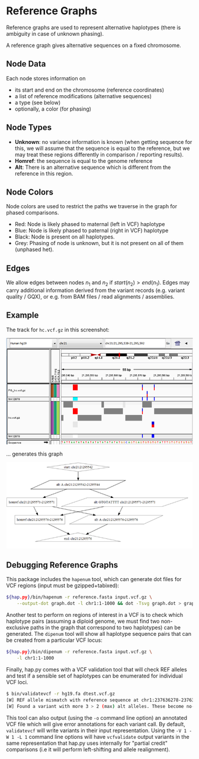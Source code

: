 Reference Graphs
================

Reference graphs are used to represent alternative haplotypes (there is
ambiguity in case of unknown phasing).

A reference graph gives alternative sequences on a fixed chromosome.

Node Data
---------

Each node stores information on

* its start and end on the chromosome (reference coordinates)
* a list of reference modifications (alternative sequences)
* a type (see below)
* optionally, a color (for phasing)

Node Types
----------

*  **Unknown**: no variance information is known (when getting sequence for
   this, we will assume that the sequence is equal to the reference, but we may
   treat these regions differently in comparison / reporting results).
*  **Homref**: the sequence is equal to the genome reference
*  **Alt**: There is an alternative sequence which is different from the
   reference in this region.

Node Colors
-----------

Node colors are used to restrict the paths we traverse in the graph for phased
comparisons.

*  Red: Node is likely phased to maternal (left in VCF) haplotype
*  Blue: Node is likely phased to paternal (right in VCF) haplotype
*  Black: Node is present on all haplotypes.
*  Grey: Phasing of node is unknown, but it is not present on all of them
   (unphased het).

Edges
-----

We allow edges between nodes $n_1$ and $n_2$ if $start(n_2) > end(n_1)$. Edges
may carry additional information derived from the variant records (e.g. variant
quality / GQX), or e.g. from BAM files / read alignments / assemblies.

Example
-------

The track for `hc.vcf.gz` in this screenshot:

![](refgraph_igv.png)

... generates this graph

![](refgraph.png)

Debugging Reference Graphs
--------------------------

This package includes the `hapenum` tool, which can generate dot files for
VCF regions (input must be gzipped+tabixed):

```bash
${hap.py}/bin/hapenum -r reference.fasta input.vcf.gz \
    --output-dot graph.dot -l chr1:1-1000 && dot -Tsvg graph.dot > graph.svg
```

Another test to perform on regions of interest in a VCF is to check which haplotype
pairs (assuming a diploid genome, we must find two non-exclusive paths in the graph
that correspond to two haplotypes) can be generated. The `dipenum` tool will show
all haplotype sequence pairs that can be created from a particular VCF locus:

```bash
${hap.py}/bin/dipenum -r reference.fasta input.vcf.gz \
    -l chr1:1-1000
```

Finally, hap.py comes with a VCF validation tool that will check REF alleles and
test if a sensible set of haplotypes can be enumerated for individual VCF loci.

```bash
$ bin/validatevcf -r hg19.fa dtest.vcf.gz
[W] REF allele mismatch with reference sequence at chr1:237636278-237636309 VCF: TTTTTTCCACCTTGCTTTTACTTTTTTTTTTA REF: TTTTTCCACCTTGCTTTTACTTTTTTTTTTAA
[W] Found a variant with more 3 > 2 (max) alt alleles. These become no-calls.
```

This tool can also output (using the `-o` command line option) an annotated VCF
file which will give error annotations for each variant call. By default, `validatevcf`
will write variants in their input representation. Using the `-V 1 -W 1 -L 1` command
line options will have `vcfvalidate` output variants in the same representation that
hap.py uses internally for "partial credit" comparisons (i.e it will perform left-shifting
and allele realignment).

